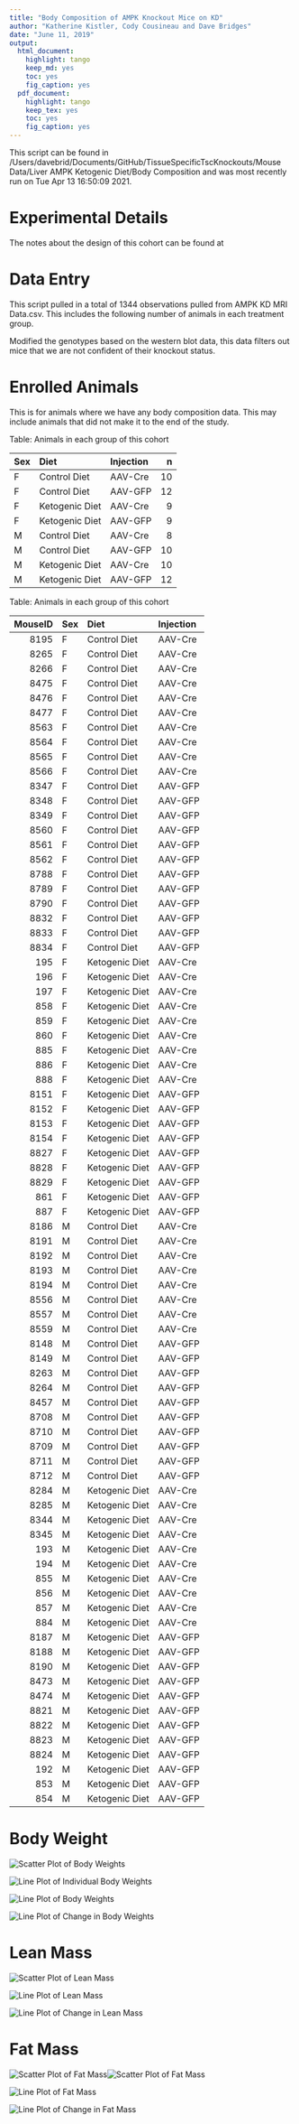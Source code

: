 ```yaml
---
title: "Body Composition of AMPK Knockout Mice on KD"
author: "Katherine Kistler, Cody Cousineau and Dave Bridges"
date: "June 11, 2019"
output:
  html_document:
    highlight: tango
    keep_md: yes
    toc: yes
    fig_caption: yes
  pdf_document:
    highlight: tango
    keep_tex: yes
    toc: yes
    fig_caption: yes
---
```





This script can be found in /Users/davebrid/Documents/GitHub/TissueSpecificTscKnockouts/Mouse Data/Liver AMPK Ketogenic Diet/Body Composition and was most recently run on Tue Apr 13 16:50:09 2021.

# Experimental Details

The notes about the design of this cohort can be found at

# Data Entry




This script pulled in a total of 1344 observations pulled from AMPK KD MRI Data.csv.  This includes the following number of animals in each treatment group.

Modified the genotypes based on the western blot data, this data filters out mice that we are not confident of their knockout status.


# Enrolled Animals

This is for animals where we have any body composition data.  This may include animals that did not make it to the end of the study.


Table: Animals in each group of this cohort

|Sex |Diet           |Injection |  n|
|:---|:--------------|:---------|--:|
|F   |Control Diet   |AAV-Cre   | 10|
|F   |Control Diet   |AAV-GFP   | 12|
|F   |Ketogenic Diet |AAV-Cre   |  9|
|F   |Ketogenic Diet |AAV-GFP   |  9|
|M   |Control Diet   |AAV-Cre   |  8|
|M   |Control Diet   |AAV-GFP   | 10|
|M   |Ketogenic Diet |AAV-Cre   | 10|
|M   |Ketogenic Diet |AAV-GFP   | 12|



Table: Animals in each group of this cohort

| MouseID|Sex |Diet           |Injection |
|-------:|:---|:--------------|:---------|
|    8195|F   |Control Diet   |AAV-Cre   |
|    8265|F   |Control Diet   |AAV-Cre   |
|    8266|F   |Control Diet   |AAV-Cre   |
|    8475|F   |Control Diet   |AAV-Cre   |
|    8476|F   |Control Diet   |AAV-Cre   |
|    8477|F   |Control Diet   |AAV-Cre   |
|    8563|F   |Control Diet   |AAV-Cre   |
|    8564|F   |Control Diet   |AAV-Cre   |
|    8565|F   |Control Diet   |AAV-Cre   |
|    8566|F   |Control Diet   |AAV-Cre   |
|    8347|F   |Control Diet   |AAV-GFP   |
|    8348|F   |Control Diet   |AAV-GFP   |
|    8349|F   |Control Diet   |AAV-GFP   |
|    8560|F   |Control Diet   |AAV-GFP   |
|    8561|F   |Control Diet   |AAV-GFP   |
|    8562|F   |Control Diet   |AAV-GFP   |
|    8788|F   |Control Diet   |AAV-GFP   |
|    8789|F   |Control Diet   |AAV-GFP   |
|    8790|F   |Control Diet   |AAV-GFP   |
|    8832|F   |Control Diet   |AAV-GFP   |
|    8833|F   |Control Diet   |AAV-GFP   |
|    8834|F   |Control Diet   |AAV-GFP   |
|     195|F   |Ketogenic Diet |AAV-Cre   |
|     196|F   |Ketogenic Diet |AAV-Cre   |
|     197|F   |Ketogenic Diet |AAV-Cre   |
|     858|F   |Ketogenic Diet |AAV-Cre   |
|     859|F   |Ketogenic Diet |AAV-Cre   |
|     860|F   |Ketogenic Diet |AAV-Cre   |
|     885|F   |Ketogenic Diet |AAV-Cre   |
|     886|F   |Ketogenic Diet |AAV-Cre   |
|     888|F   |Ketogenic Diet |AAV-Cre   |
|    8151|F   |Ketogenic Diet |AAV-GFP   |
|    8152|F   |Ketogenic Diet |AAV-GFP   |
|    8153|F   |Ketogenic Diet |AAV-GFP   |
|    8154|F   |Ketogenic Diet |AAV-GFP   |
|    8827|F   |Ketogenic Diet |AAV-GFP   |
|    8828|F   |Ketogenic Diet |AAV-GFP   |
|    8829|F   |Ketogenic Diet |AAV-GFP   |
|     861|F   |Ketogenic Diet |AAV-GFP   |
|     887|F   |Ketogenic Diet |AAV-GFP   |
|    8186|M   |Control Diet   |AAV-Cre   |
|    8191|M   |Control Diet   |AAV-Cre   |
|    8192|M   |Control Diet   |AAV-Cre   |
|    8193|M   |Control Diet   |AAV-Cre   |
|    8194|M   |Control Diet   |AAV-Cre   |
|    8556|M   |Control Diet   |AAV-Cre   |
|    8557|M   |Control Diet   |AAV-Cre   |
|    8559|M   |Control Diet   |AAV-Cre   |
|    8148|M   |Control Diet   |AAV-GFP   |
|    8149|M   |Control Diet   |AAV-GFP   |
|    8263|M   |Control Diet   |AAV-GFP   |
|    8264|M   |Control Diet   |AAV-GFP   |
|    8457|M   |Control Diet   |AAV-GFP   |
|    8708|M   |Control Diet   |AAV-GFP   |
|    8710|M   |Control Diet   |AAV-GFP   |
|    8709|M   |Control Diet   |AAV-GFP   |
|    8711|M   |Control Diet   |AAV-GFP   |
|    8712|M   |Control Diet   |AAV-GFP   |
|    8284|M   |Ketogenic Diet |AAV-Cre   |
|    8285|M   |Ketogenic Diet |AAV-Cre   |
|    8344|M   |Ketogenic Diet |AAV-Cre   |
|    8345|M   |Ketogenic Diet |AAV-Cre   |
|     193|M   |Ketogenic Diet |AAV-Cre   |
|     194|M   |Ketogenic Diet |AAV-Cre   |
|     855|M   |Ketogenic Diet |AAV-Cre   |
|     856|M   |Ketogenic Diet |AAV-Cre   |
|     857|M   |Ketogenic Diet |AAV-Cre   |
|     884|M   |Ketogenic Diet |AAV-Cre   |
|    8187|M   |Ketogenic Diet |AAV-GFP   |
|    8188|M   |Ketogenic Diet |AAV-GFP   |
|    8190|M   |Ketogenic Diet |AAV-GFP   |
|    8473|M   |Ketogenic Diet |AAV-GFP   |
|    8474|M   |Ketogenic Diet |AAV-GFP   |
|    8821|M   |Ketogenic Diet |AAV-GFP   |
|    8822|M   |Ketogenic Diet |AAV-GFP   |
|    8823|M   |Ketogenic Diet |AAV-GFP   |
|    8824|M   |Ketogenic Diet |AAV-GFP   |
|     192|M   |Ketogenic Diet |AAV-GFP   |
|     853|M   |Ketogenic Diet |AAV-GFP   |
|     854|M   |Ketogenic Diet |AAV-GFP   |


# Body Weight

![Scatter Plot of Body Weights](figures/body-weight-scatterplot-1.png)

![Line Plot of Individual Body Weights](figures/body-weight-individual-1.png)

![Line Plot of Body Weights](figures/body-weight-lineplot-1.png)

![Line Plot of Change in Body Weights](figures/body-weight-lineplot-change-1.png)

# Lean Mass

![Scatter Plot of Lean Mass](figures/lean-mass-scatterplot-1.png)

![Line Plot of Lean Mass](figures/lean-mass-lineplot-1.png)

![Line Plot of Change in Lean Mass](figures/lean-mass-lineplot-change-1.png)

# Fat Mass

![Scatter Plot of Fat Mass](figures/fat-mass-scatterplot-1.png)![Scatter Plot of Fat Mass](figures/fat-mass-scatterplot-2.png)

![Line Plot of Fat Mass](figures/fat-mass-lineplot-1.png)

![Line Plot of Change in Fat Mass](figures/fat-mass-lineplot-change-1.png)
